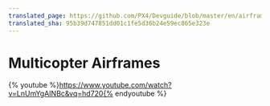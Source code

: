 ```yaml
---
translated_page: https://github.com/PX4/Devguide/blob/master/en/airframes_multicopter/README.md
translated_sha: 95b39d747851dd01c1fe5d36b24e59ec865e323e
---
```


# Multicopter Airframes

{% youtube %}https://www.youtube.com/watch?v=LnUmYgAINBc&vq=hd720{% endyoutube %}

